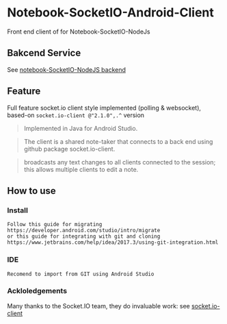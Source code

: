 #  Notebook-SocketIO-Android-Client
Front end client of for Notebook-SocketIO-NodeJs
## Bakcend Service

See [notebook-SocketIO-NodeJS backend](https://github.com/jalchav1993/Notebook-SocketIO-NodeJS)

## Feature
Full feature socket.io client style implemented (polling & websocket), based-on `socket.io-client
@"2.1.0",.^` version

> Implemented in Java for Android Studio.

> The client is a shared note-taker that connects to a back end using github package socket.io-client.

> broadcasts any text changes to all clients connected to the session; this allows multiple clients to edit a note. 

## How to use

### Install

```
Follow this guide for migrating
https://developer.android.com/studio/intro/migrate
or this guide for integrating with git and cloning
https://www.jetbrains.com/help/idea/2017.3/using-git-integration.html

```

### IDE

```
Recomend to import from GIT using Android Studio
```

### Ackloledgements 
Many thanks to the Socket.IO team, they do invaluable work: 
see [socket.io-client](https://github.com/socketio/socket.io-client)
